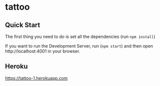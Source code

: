 # tattoo

## Quick Start

The first thing you need to do is set all the dependencies (run `npm install`)  

If you want to run the Development Server, run (`npm start`) and then open http://localhost:4001 in your browser.

## Heroku 
https://tattoo-1.herokuapp.com
